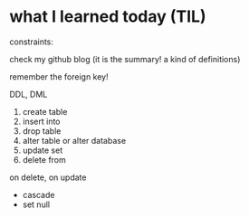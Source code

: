 # what I learned today (TIL)
constraints:

check my github blog (it is the summary! a kind of definitions)

remember the foreign key!

DDL, DML
1. create table
2. insert into
3. drop table
4. alter table or alter database
5. update set
6. delete from

on delete, on update
- cascade
- set null

